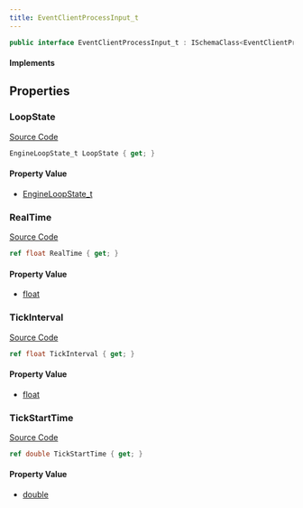 ```yaml
---
title: EventClientProcessInput_t
---
```


```csharp
public interface EventClientProcessInput_t : ISchemaClass<EventClientProcessInput_t>, ISchemaField, ISchemaClass, INativeHandle
```

#### Implements

## Properties

### LoopState

[Source Code](https://github.com/swiftly-solution/swiftlys2/blob/beta/managed/src/SwiftlyS2.Generated/Schemas/Interfaces/EventClientProcessInput_t.cs#L16)

```csharp
EngineLoopState_t LoopState { get; }
```

#### Property Value

- [EngineLoopState_t](/docs/api/shared/schemadefinitions/engineloopstate_t)

### RealTime

[Source Code](https://github.com/swiftly-solution/swiftlys2/blob/beta/managed/src/SwiftlyS2.Generated/Schemas/Interfaces/EventClientProcessInput_t.cs#L18)

```csharp
ref float RealTime { get; }
```

#### Property Value

- [float](https://learn.microsoft.com/dotnet/api/system.single)

### TickInterval

[Source Code](https://github.com/swiftly-solution/swiftlys2/blob/beta/managed/src/SwiftlyS2.Generated/Schemas/Interfaces/EventClientProcessInput_t.cs#L20)

```csharp
ref float TickInterval { get; }
```

#### Property Value

- [float](https://learn.microsoft.com/dotnet/api/system.single)

### TickStartTime

[Source Code](https://github.com/swiftly-solution/swiftlys2/blob/beta/managed/src/SwiftlyS2.Generated/Schemas/Interfaces/EventClientProcessInput_t.cs#L22)

```csharp
ref double TickStartTime { get; }
```

#### Property Value

- [double](https://learn.microsoft.com/dotnet/api/system.double)

